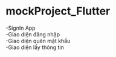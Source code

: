 # mockProject_Flutter
-SignIn App <br>
-Giao diện đăng nhập<br>
-Giao diện quên mật khẩu<br>
-Giao diện lấy thông tin
